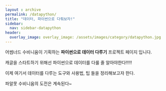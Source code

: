 ```yaml
---
layout : archive
permalink: /datapython/
title: "데이터, 파이썬으로 다뤄보자!"
sidebar:
  nav: sidebar-datapython
header:
  overlay_image: overlay_image: /assets/images/category/datapython.jpg
---
```


어썸너드 수비니움이 기획하는 **파이썬으로 데이터 다루기** 프로젝트 페이지 입니다.

캐글을 스타트하기 위해선 파이썬으로 데이터를 다룰 줄 알아야한다!!!!!

이제 여기서 데이터를 다루는 도구와 사용법, 팁 들을 정리해보고자 한다.

파알못 수비니움의 도전은 계속된다~
